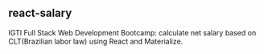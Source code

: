 
## react-salary
IGTI Full Stack Web Development Bootcamp: calculate net salary based on CLT(Brazilian labor law) using React and Materialize.

